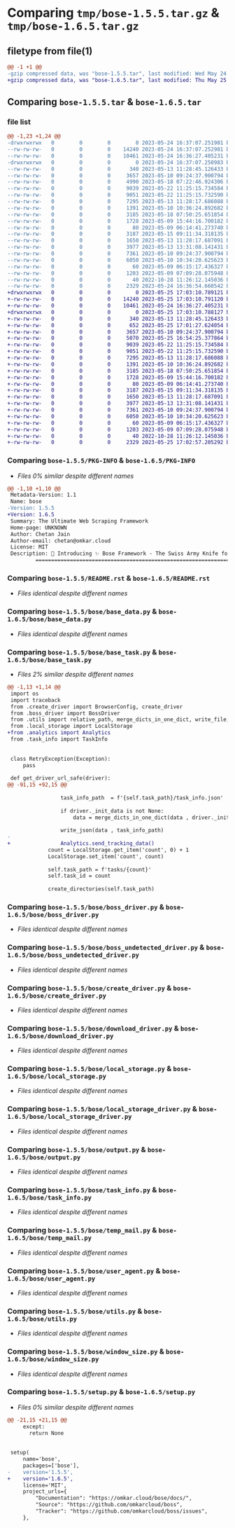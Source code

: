 # Comparing `tmp/bose-1.5.5.tar.gz` & `tmp/bose-1.6.5.tar.gz`

## filetype from file(1)

```diff
@@ -1 +1 @@
-gzip compressed data, was "bose-1.5.5.tar", last modified: Wed May 24 16:37:07 2023, max compression
+gzip compressed data, was "bose-1.6.5.tar", last modified: Thu May 25 17:03:10 2023, max compression
```

## Comparing `bose-1.5.5.tar` & `bose-1.6.5.tar`

### file list

```diff
@@ -1,23 +1,24 @@
-drwxrwxrwx   0        0        0        0 2023-05-24 16:37:07.251981 bose-1.5.5/
--rw-rw-rw-   0        0        0    14240 2023-05-24 16:37:07.252981 bose-1.5.5/PKG-INFO
--rw-rw-rw-   0        0        0    10461 2023-05-24 16:36:27.405231 bose-1.5.5/README.rst
-drwxrwxrwx   0        0        0        0 2023-05-24 16:37:07.250983 bose-1.5.5/bose/
--rw-rw-rw-   0        0        0      340 2023-05-13 11:28:45.126433 bose-1.5.5/bose/__init__.py
--rw-rw-rw-   0        0        0     3657 2023-05-10 09:24:37.900794 bose-1.5.5/bose/base_data.py
--rw-rw-rw-   0        0        0     4990 2023-05-18 07:22:46.924306 bose-1.5.5/bose/base_task.py
--rw-rw-rw-   0        0        0     9039 2023-05-22 11:25:15.734584 bose-1.5.5/bose/boss_driver.py
--rw-rw-rw-   0        0        0     9051 2023-05-22 11:25:15.732590 bose-1.5.5/bose/boss_undetected_driver.py
--rw-rw-rw-   0        0        0     7295 2023-05-13 11:28:17.686088 bose-1.5.5/bose/create_driver.py
--rw-rw-rw-   0        0        0     1391 2023-05-10 10:36:24.892682 bose-1.5.5/bose/download_driver.py
--rw-rw-rw-   0        0        0     3185 2023-05-18 07:50:25.651854 bose-1.5.5/bose/local_storage.py
--rw-rw-rw-   0        0        0     1728 2023-05-09 15:44:16.700182 bose-1.5.5/bose/local_storage_driver.py
--rw-rw-rw-   0        0        0       80 2023-05-09 06:14:41.273740 bose-1.5.5/bose/opponent.py
--rw-rw-rw-   0        0        0     3187 2023-05-15 09:11:34.318135 bose-1.5.5/bose/output.py
--rw-rw-rw-   0        0        0     1650 2023-05-13 11:28:17.687091 bose-1.5.5/bose/task_info.py
--rw-rw-rw-   0        0        0     3977 2023-05-13 13:31:08.141431 bose-1.5.5/bose/temp_mail.py
--rw-rw-rw-   0        0        0     7361 2023-05-10 09:24:37.900794 bose-1.5.5/bose/user_agent.py
--rw-rw-rw-   0        0        0     6050 2023-05-10 10:34:20.625623 bose-1.5.5/bose/utils.py
--rw-rw-rw-   0        0        0       60 2023-05-09 06:15:17.436327 bose-1.5.5/bose/wait.py
--rw-rw-rw-   0        0        0     1203 2023-05-09 07:09:28.075948 bose-1.5.5/bose/window_size.py
--rw-rw-rw-   0        0        0       40 2022-10-28 11:26:12.145036 bose-1.5.5/setup.cfg
--rw-rw-rw-   0        0        0     2329 2023-05-24 16:36:54.660542 bose-1.5.5/setup.py
+drwxrwxrwx   0        0        0        0 2023-05-25 17:03:10.789121 bose-1.6.5/
+-rw-rw-rw-   0        0        0    14240 2023-05-25 17:03:10.791120 bose-1.6.5/PKG-INFO
+-rw-rw-rw-   0        0        0    10461 2023-05-24 16:36:27.405231 bose-1.6.5/README.rst
+drwxrwxrwx   0        0        0        0 2023-05-25 17:03:10.788127 bose-1.6.5/bose/
+-rw-rw-rw-   0        0        0      340 2023-05-13 11:28:45.126433 bose-1.6.5/bose/__init__.py
+-rw-rw-rw-   0        0        0      652 2023-05-25 17:01:27.624054 bose-1.6.5/bose/analytics.py
+-rw-rw-rw-   0        0        0     3657 2023-05-10 09:24:37.900794 bose-1.6.5/bose/base_data.py
+-rw-rw-rw-   0        0        0     5070 2023-05-25 16:54:25.377864 bose-1.6.5/bose/base_task.py
+-rw-rw-rw-   0        0        0     9039 2023-05-22 11:25:15.734584 bose-1.6.5/bose/boss_driver.py
+-rw-rw-rw-   0        0        0     9051 2023-05-22 11:25:15.732590 bose-1.6.5/bose/boss_undetected_driver.py
+-rw-rw-rw-   0        0        0     7295 2023-05-13 11:28:17.686088 bose-1.6.5/bose/create_driver.py
+-rw-rw-rw-   0        0        0     1391 2023-05-10 10:36:24.892682 bose-1.6.5/bose/download_driver.py
+-rw-rw-rw-   0        0        0     3185 2023-05-18 07:50:25.651854 bose-1.6.5/bose/local_storage.py
+-rw-rw-rw-   0        0        0     1728 2023-05-09 15:44:16.700182 bose-1.6.5/bose/local_storage_driver.py
+-rw-rw-rw-   0        0        0       80 2023-05-09 06:14:41.273740 bose-1.6.5/bose/opponent.py
+-rw-rw-rw-   0        0        0     3187 2023-05-15 09:11:34.318135 bose-1.6.5/bose/output.py
+-rw-rw-rw-   0        0        0     1650 2023-05-13 11:28:17.687091 bose-1.6.5/bose/task_info.py
+-rw-rw-rw-   0        0        0     3977 2023-05-13 13:31:08.141431 bose-1.6.5/bose/temp_mail.py
+-rw-rw-rw-   0        0        0     7361 2023-05-10 09:24:37.900794 bose-1.6.5/bose/user_agent.py
+-rw-rw-rw-   0        0        0     6050 2023-05-10 10:34:20.625623 bose-1.6.5/bose/utils.py
+-rw-rw-rw-   0        0        0       60 2023-05-09 06:15:17.436327 bose-1.6.5/bose/wait.py
+-rw-rw-rw-   0        0        0     1203 2023-05-09 07:09:28.075948 bose-1.6.5/bose/window_size.py
+-rw-rw-rw-   0        0        0       40 2022-10-28 11:26:12.145036 bose-1.6.5/setup.cfg
+-rw-rw-rw-   0        0        0     2329 2023-05-25 17:02:57.205292 bose-1.6.5/setup.py
```

### Comparing `bose-1.5.5/PKG-INFO` & `bose-1.6.5/PKG-INFO`

 * *Files 0% similar despite different names*

```diff
@@ -1,10 +1,10 @@
 Metadata-Version: 1.1
 Name: bose
-Version: 1.5.5
+Version: 1.6.5
 Summary: The Ultimate Web Scraping Framework
 Home-page: UNKNOWN
 Author: Chetan Jain
 Author-email: chetan@omkar.cloud
 License: MIT
 Description: 🚀 Introducing ✨ Bose Framework - The Swiss Army Knife for Bot Developers 🤖
         =============================================================================
```

### Comparing `bose-1.5.5/README.rst` & `bose-1.6.5/README.rst`

 * *Files identical despite different names*

### Comparing `bose-1.5.5/bose/base_data.py` & `bose-1.6.5/bose/base_data.py`

 * *Files identical despite different names*

### Comparing `bose-1.5.5/bose/base_task.py` & `bose-1.6.5/bose/base_task.py`

 * *Files 2% similar despite different names*

```diff
@@ -1,13 +1,14 @@
 import os
 import traceback
 from .create_driver import BrowserConfig, create_driver
 from .boss_driver import BossDriver
 from .utils import relative_path, merge_dicts_in_one_dict, write_file, write_html, write_json,get_driver_path
 from .local_storage import LocalStorage
+from .analytics import Analytics
 from .task_info import TaskInfo
 
 
 class RetryException(Exception):
     pass
 
 def get_driver_url_safe(driver):
@@ -91,15 +92,15 @@
 
                 task_info_path  = f'{self.task_path}/task_info.json'
                 
                 if driver._init_data is not None:
                     data = merge_dicts_in_one_dict(data , driver._init_data)
                 
                 write_json(data , task_info_path)
-
+                Analytics.send_tracking_data()
             count = LocalStorage.get_item('count', 0) + 1
             LocalStorage.set_item('count', count)
 
             self.task_path = f'tasks/{count}' 
             self.task_id = count
 
             create_directories(self.task_path)
```

### Comparing `bose-1.5.5/bose/boss_driver.py` & `bose-1.6.5/bose/boss_driver.py`

 * *Files identical despite different names*

### Comparing `bose-1.5.5/bose/boss_undetected_driver.py` & `bose-1.6.5/bose/boss_undetected_driver.py`

 * *Files identical despite different names*

### Comparing `bose-1.5.5/bose/create_driver.py` & `bose-1.6.5/bose/create_driver.py`

 * *Files identical despite different names*

### Comparing `bose-1.5.5/bose/download_driver.py` & `bose-1.6.5/bose/download_driver.py`

 * *Files identical despite different names*

### Comparing `bose-1.5.5/bose/local_storage.py` & `bose-1.6.5/bose/local_storage.py`

 * *Files identical despite different names*

### Comparing `bose-1.5.5/bose/local_storage_driver.py` & `bose-1.6.5/bose/local_storage_driver.py`

 * *Files identical despite different names*

### Comparing `bose-1.5.5/bose/output.py` & `bose-1.6.5/bose/output.py`

 * *Files identical despite different names*

### Comparing `bose-1.5.5/bose/task_info.py` & `bose-1.6.5/bose/task_info.py`

 * *Files identical despite different names*

### Comparing `bose-1.5.5/bose/temp_mail.py` & `bose-1.6.5/bose/temp_mail.py`

 * *Files identical despite different names*

### Comparing `bose-1.5.5/bose/user_agent.py` & `bose-1.6.5/bose/user_agent.py`

 * *Files identical despite different names*

### Comparing `bose-1.5.5/bose/utils.py` & `bose-1.6.5/bose/utils.py`

 * *Files identical despite different names*

### Comparing `bose-1.5.5/bose/window_size.py` & `bose-1.6.5/bose/window_size.py`

 * *Files identical despite different names*

### Comparing `bose-1.5.5/setup.py` & `bose-1.6.5/setup.py`

 * *Files 0% similar despite different names*

```diff
@@ -21,15 +21,15 @@
     except:
       return None
     
 
 setup(
     name='bose',
     packages=['bose'],
-    version='1.5.5',
+    version='1.6.5',
     license='MIT',
     project_urls={
         "Documentation": "https://omkar.cloud/bose/docs/",
         "Source": "https://github.com/omkarcloud/boss",
         "Tracker": "https://github.com/omkarcloud/boss/issues",
     },
```


